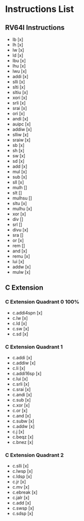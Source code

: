 # Instructions List

## RV64I Instructions

* lb [x]
* lh [x]
* lw [x]
* ld [x]
* lbu [x]
* lhu [x]
* lwu [x]
* addi [x]
* slli [x]
* slti [x]
* sltiu [x]
* xori [x]
* srli [x]
* srai [x]
* ori [x]
* andi [x]
* auipc [x]
* addiw [x]
* slliw [x]
* sraiw [x]
* sb [x]
* sh [x]
* sw [x]
* sd [x]
* add [x]
* mul [x]
* sub [x]
* sll [x]
* mulh []
* slt []
* mulhsu []
* sltu [x]
* mulhu [x]
* xor [x]
* div []
* srl []
* divu [x]
* sra []
* or [x]
* rem []
* and [x]
* remu [x]
* lui [x]
* addw [x]
* mulw [x]



## C Extension

### C Extension Quadrant 0 100%
* c.addi4spn [x]
* c.lw [x]
* c.ld [x]
* c.sw [x]
* c.sd [x]

### C Extension Quadrant 1
* c.addi [x]
* c.addiw [x]
* c.li [x]
* c.addi16sp [x]
* c.lui [x]
* c.srli [x]
* c.srai [x]
* c.andi [x]
* c.sub [x]
* c.xor [x]
* c.or [x]
* c.and [x]
* c.subw [x]
* c.addw [x]
* c.j [x]
* c.beqz [x]
* c.bnez [x]

### C Extension Quadrant 2
* c.slli [x]
* c.lwsp [x]
* c.ldsp [x]
* c.jr [x]
* c.mv [x]
* c.ebreak [x]
* c.jalr [x]
* c.add [x]
* c.swsp [x]
* c.sdsp [x]



